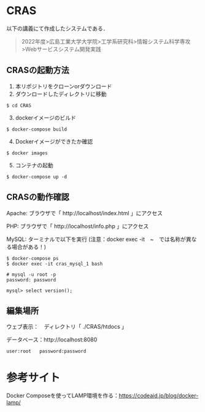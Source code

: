 # CRAS
以下の講義にて作成したシステムである．
>2022年度>広島工業大学大学院>工学系研究科>情報システム科学専攻>Webサービスシステム開発実践



## CRASの起動方法
1. 本リポジトリをクローンorダウンロード
2. ダウンロードしたディレクトリに移動　
```
$ cd CRAS
```
3. dockerイメージのビルド
```
$ docker-compose build
```
4. Dockerイメージができたか確認
```
$ docker images
```
5. コンテナの起動
```
$ docker-compose up -d
```

## CRASの動作確認
Apache:
ブラウザで「 http://localhost/index.html 」にアクセス

PHP:
ブラウザで「 http://localhost/info.php 」にアクセス

MySQL:
ターミナルで以下を実行 (注意：docker exec -it　~　では名称が異なる場合がある！)
```
$ docker-compose ps
$ docker exec -it cras_mysql_1 bash

# mysql -u root -p
password: password

mysql> select version();
```


## 編集場所
ウェブ表示：　ディレクトリ「 ./CRAS/htdocs 」

データベース：http://localhost:8080

    user:root   password:password


# 参考サイト
Docker Composeを使ってLAMP環境を作る：https://codeaid.jp/blog/docker-lamp/

